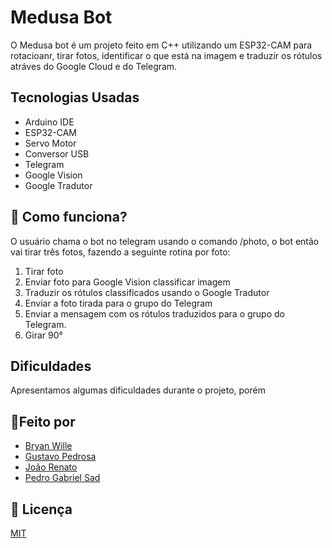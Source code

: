 # Medusa Bot
O Medusa bot é um projeto feito em C++ utilizando um ESP32-CAM para rotacioanr, tirar fotos, identificar o que está na imagem e traduzir os rótulos atráves do Google Cloud e do Telegram.

## Tecnologias Usadas
- Arduino IDE
- ESP32-CAM
- Servo Motor
- Conversor USB
- Telegram
- Google Vision
- Google Tradutor

## 🔧 Como funciona?
O usuário chama o bot no telegram usando o comando /photo, o bot então vai tirar três fotos, fazendo a seguinte rotina por foto:
1. Tirar foto
2. Enviar foto para Google Vision classificar imagem
3. Traduzir os rótulos classificados usando o Google Tradutor
4. Enviar a foto tirada para o grupo do Telegram
5. Enviar a mensagem com os rótulos traduzidos para o grupo do Telegram.
6. Girar 90°

## Dificuldades 
Apresentamos algumas dificuldades durante o projeto, porém 

## 👷Feito por
- [Bryan Wille](https://github.com/BryanWille)
- [Gustavo Pedrosa](https://github.com/Gustavo-hgp)
- [João Renato](https://github.com/JoaoRenato2)
- [Pedro Gabriel Sad](https://github.com/PedroSad1)

## 📜 Licença
[MIT](https://choosealicense.com/licenses/mit/)

